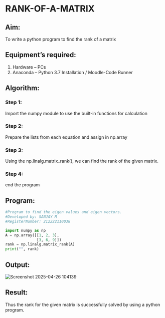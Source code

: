 # RANK-OF-A-MATRIX
## Aim:
To write a python program to find the rank of a matrix
## Equipment’s required:
1. 	Hardware – PCs
2. 	Anaconda – Python 3.7 Installation / Moodle-Code Runner
## Algorithm:
### Step 1:
Import the numpy module to use the built-in functions for calculation
### Step 2:
Prepare the lists from each equation and assign in np.array
### Step 3: 
Using the np.linalg.matrix_rank(), we can find the rank of the given matrix.
### Step 4:
end the program
## Program:
```python
#Program to find the eigen values and eigen vectors.
#Developed by: SANJAY M
#RegisterNumber: 212222110038

import numpy as np
A = np.array([[1, 2, 3],
              [3, 6, 9]])
rank = np.linalg.matrix_rank(A)
print("", rank)

```
## Output:
![Screenshot 2025-04-26 104139](https://github.com/user-attachments/assets/07bfe219-593d-4517-b315-c8b78a2cda72)

## Result:
Thus the rank for the given matrix is successfully solved by  using a python program.

